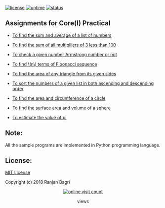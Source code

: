 [![license](https://img.shields.io/github/license/gribja/unit-testrb.svg)](https://gribja.github.io/open_datasets/LICENSE.md) [![uptime](https://img.shields.io/badge/uptime-100%25-orange.svg)](https://img.shields.io/badge/uptime-100%25-orange.svg) [![status](https://img.shields.io/pypi/status/Django.svg)](https://img.shields.io/pypi/status/Django.svg)


<script type="text/javascript"
        src="https://cdnjs.cloudflare.com/ajax/libs/mathjax/2.7.0/MathJax.js?config=TeX-AMS_CHTML"></script>


## Assignments for Core(I) Practical


* [To find the sum and average of a list of numbers](page1.md)

* [To find the sum of all multiplliers of 3 less than 100](page2.md)

* [To check a given number Armstrong number or not](page3.md)

* [To find \\(n\\) terms of Fibonacci sequence](page4.md)

* [To find the area of any triangle from its given sides](page5.md)

* [To sort the numbers of a given list in both ascending and descending order](page6.md)

* [To find the area and circumference of a circle](page7.md)

* [To find the surface area and volume of a sphere](page8.md)

* [To estimate the value of pi](page9.md)



## Note:

All the sample programs are implemented in Python programming language.

## License:
[MIT License](LICENSE.md)

Copyright (c) 2018 Ranjan Bagri


<div align='center'><a href='http://online-visit-counter.com/'><img src='http://online-visit-counter.com/cg.php?t=MTQzNDMzNw==' border='0' alt='online visit count'></a><br><p>views</p></div>
